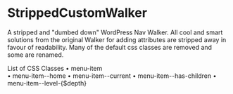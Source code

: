 # StrippedCustomWalker
A stripped and "dumbed down" WordPress Nav Walker. All cool and smart solutions from the original Walker for adding attributes are stripped away in favour of readability.
Many of the default css classes are removed and some are renamed. 

List of CSS Classes
• menu-item<br>
• menu-item--home
• menu-item--current
• menu-item--has-children
• menu-item--level-{$depth}

